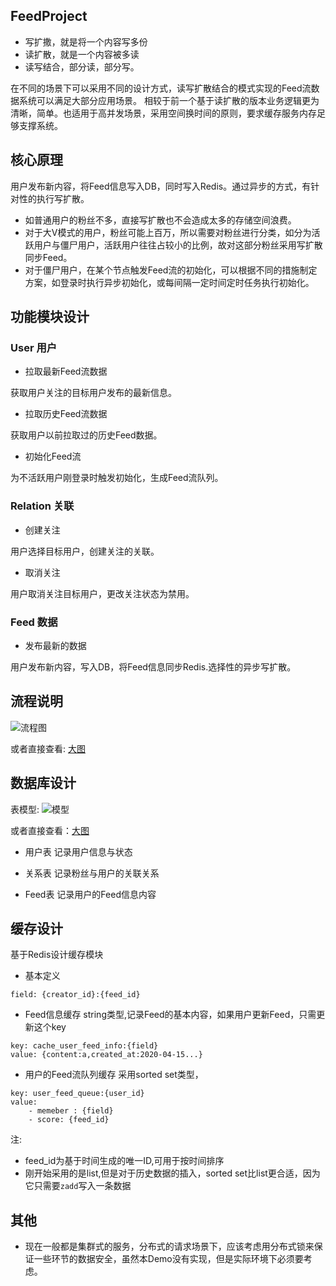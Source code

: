 ## FeedProject
- 写扩撒，就是将一个内容写多份
- 读扩散，就是一个内容被多读
- 读写结合，部分读，部分写。

在不同的场景下可以采用不同的设计方式，读写扩散结合的模式实现的Feed流数据系统可以满足大部分应用场景。
相较于前一个基于读扩散的版本业务逻辑更为清晰，简单。也适用于高并发场景，采用空间换时间的原则，要求缓存服务内存足够支撑系统。

## 核心原理
用户发布新内容，将Feed信息写入DB，同时写入Redis。通过异步的方式，有针对性的执行写扩散。
- 如普通用户的粉丝不多，直接写扩散也不会造成太多的存储空间浪费。
- 对于大V模式的用户，粉丝可能上百万，所以需要对粉丝进行分类，如分为活跃用户与僵尸用户，活跃用户往往占较小的比例，故对这部分粉丝采用写扩散同步Feed。
- 对于僵尸用户，在某个节点触发Feed流的初始化，可以根据不同的措施制定方案，如登录时执行异步初始化，或每间隔一定时间定时任务执行初始化。

## 功能模块设计
### User 用户
- 拉取最新Feed流数据

获取用户关注的目标用户发布的最新信息。

- 拉取历史Feed流数据

获取用户以前拉取过的历史Feed数据。

- 初始化Feed流

为不活跃用户刚登录时触发初始化，生成Feed流队列。

### Relation 关联
- 创建关注

用户选择目标用户，创建关注的关联。

- 取消关注

用户取消关注目标用户，更改关注状态为禁用。

### Feed 数据
- 发布最新的数据

用户发布新内容，写入DB，将Feed信息同步Redis.选择性的异步写扩散。

## 流程说明
![流程图](http://processon.com/chart_image/5e95759b7d9c0842ab38e5ff.png)

或者直接查看: [大图](https://www.processon.com/view/link/5e95759f7d9c0842ab38e61c)
## 数据库设计
表模型:
![模型](http://processon.com/chart_image/5e966e09e401fd262e195b7f.png)

或者直接查看：[大图](https://www.processon.com/view/link/5e966e09637689282f6708aa)
- 用户表
记录用户信息与状态

- 关系表
记录粉丝与用户的关联关系

- Feed表
记录用户的Feed信息内容

## 缓存设计
基于Redis设计缓存模块
- 基本定义
```
field: {creator_id}:{feed_id}
```
- Feed信息缓存
string类型,记录Feed的基本内容，如果用户更新Feed，只需更新这个key
```
key: cache_user_feed_info:{field}
value: {content:a,created_at:2020-04-15...}
```

- 用户的Feed流队列缓存
采用sorted set类型，
```
key: user_feed_queue:{user_id}
value: 
    - memeber : {field}
    - score: {feed_id}
```
注: 
- feed_id为基于时间生成的唯一ID,可用于按时间排序
- 刚开始采用的是list,但是对于历史数据的插入，sorted set比list更合适，因为它只需要`zadd`写入一条数据

## 其他
- 现在一般都是集群式的服务，分布式的请求场景下，应该考虑用分布式锁来保证一些环节的数据安全，虽然本Demo没有实现，但是实际环境下必须要考虑。
